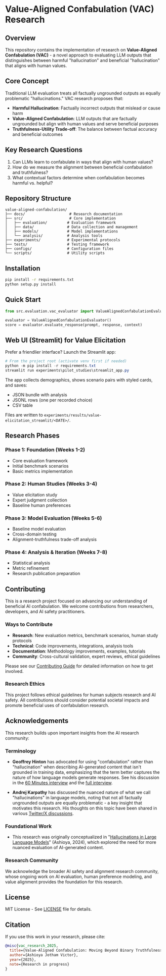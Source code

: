 # Value-Aligned Confabulation (VAC) Research

## Overview

This repository contains the implementation of research on **Value-Aligned Confabulation (VAC)** - a novel approach to evaluating LLM outputs that distinguishes between harmful "hallucination" and beneficial "hallucination" that aligns with human values.

## Core Concept

Traditional LLM evaluation treats all factually ungrounded outputs as equally problematic "hallucinations." VAC research proposes that:

- **Harmful Hallucination**: Factually incorrect outputs that mislead or cause harm
- **Value-Aligned Confabulation**: LLM outputs that are factually ungrounded but align with human values and serve beneficial purposes
- **Truthfulness-Utility Trade-off**: The balance between factual accuracy and beneficial outcomes

## Key Research Questions

1. Can LLMs learn to confabulate in ways that align with human values?
2. How do we measure the alignment between beneficial confabulation and truthfulness?
3. What contextual factors determine when confabulation becomes harmful vs. helpful?

## Repository Structure

```text
value-aligned-confabulation/
├── docs/                    # Research documentation
├── src/                     # Core implementation
│   ├── evaluation/         # Evaluation framework
│   ├── data/               # Data collection and management
│   ├── models/             # Model implementations
│   └── analysis/           # Analysis tools
├── experiments/            # Experimental protocols
├── tests/                  # Testing framework
├── configs/                # Configuration files
└── scripts/                # Utility scripts
```

## Installation

```bash
pip install -r requirements.txt
python setup.py install
```

## Quick Start

```python
from src.evaluation.vac_evaluator import ValueAlignedConfabulationEvaluator

evaluator = ValueAlignedConfabulationEvaluator()
score = evaluator.evaluate_response(prompt, response, context)
```

## Web UI (Streamlit) for Value Elicitation

Prefer a friendlier interface? Launch the Streamlit app:

```powershell
# From the project root (activate venv first if needed)
python -m pip install -r requirements.txt
streamlit run experiments\pilot_studies\streamlit_app.py
```

The app collects demographics, shows scenario pairs with styled cards, and saves:

- JSON bundle with analysis
- JSONL rows (one per recorded choice)
- CSV table

Files are written to `experiments/results/value-elicitation_streamlit/<DATE>/`.

## Research Phases

### Phase 1: Foundation (Weeks 1-2)

- Core evaluation framework
- Initial benchmark scenarios
- Basic metrics implementation

### Phase 2: Human Studies (Weeks 3-4)

- Value elicitation study
- Expert judgment collection
- Baseline human preferences

### Phase 3: Model Evaluation (Weeks 5-6)

- Baseline model evaluation
- Cross-domain testing
- Alignment-truthfulness trade-off analysis

### Phase 4: Analysis & Iteration (Weeks 7-8)

- Statistical analysis
- Metric refinement
- Research publication preparation

## Contributing

This is a research project focused on advancing our understanding of beneficial AI confabulation. We welcome contributions from researchers, developers, and AI safety practitioners.

### Ways to Contribute

- **Research**: New evaluation metrics, benchmark scenarios, human study protocols
- **Technical**: Code improvements, integrations, analysis tools
- **Documentation**: Methodology improvements, examples, tutorials
- **Community**: Cross-cultural validation, expert reviews, ethical guidelines

Please see our [Contributing Guide](CONTRIBUTING.md) for detailed information on how to get involved.

### Research Ethics

This project follows ethical guidelines for human subjects research and AI safety. All contributions should consider potential societal impacts and promote beneficial uses of confabulation research.

## Acknowledgements

This research builds upon important insights from the AI research community:

### Terminology

- **Geoffrey Hinton** has advocated for using "confabulation" rather than "hallucination" when describing AI-generated content that isn't grounded in training data, emphasizing that the term better captures the nature of how language models generate responses. See his discussion in the [60 Minutes interview](https://www.youtube.com/watch?v=qrvK_KuIeJk) and the [full interview](https://www.youtube.com/watch?v=qyH3NxFz3Aw).

- **Andrej Karpathy** has discussed the nuanced nature of what we call "hallucinations" in language models, noting that not all factually ungrounded outputs are equally problematic - a key insight that motivates this research. His thoughts on this topic have been shared in various [Twitter/X discussions](https://x.com/karpathy/status/1733299213503787018).

### Foundational Work

- This research was originally conceptualized in "[Hallucinations in Large Language Models](https://ashioyajotham.substack.com/p/hallucinations-in-large-language)" (Ashioya, 2024), which explored the need for more nuanced evaluation of AI-generated content.

### Research Community

We acknowledge the broader AI safety and alignment research community, whose ongoing work on AI evaluation, human preference modeling, and value alignment provides the foundation for this research.

## License

MIT License - See [LICENSE](LICENSE) file for details.

## Citation

If you use this work in your research, please cite:

```bibtex
@misc{vac_research_2025,
  title={Value-Aligned Confabulation: Moving Beyond Binary Truthfulness in LLM Evaluation},
  author={Ashioya Jotham Victor},
  year={2025},
  note={Research in progress}
}
```

